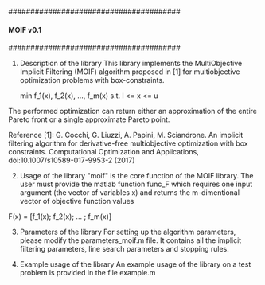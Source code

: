 #######################################
####                               ####
####            MOIF v0.1          ####
####                               ####
#######################################


1) Description of the library
This library implements the MultiObjective Implicit Filtering (MOIF) algorithm proposed in [1] for multiobjective optimization problems with box-constraints. 
                                                        
                                                
   min f_1(x), f_2(x), ..., f_m(x)
   s.t. l <= x <= u

The performed optimization can return either an approximation of the entire Pareto front or a single approximate Pareto point.

Reference 
[1]: G. Cocchi, G. Liuzzi, A. Papini, M. Sciandrone.
An implicit filtering algorithm for derivative-free multiobjective optimization with box constraints. Computational Optimization and Applications, doi:10.1007/s10589-017-9953-2 (2017)

2) Usage of the library
"moif" is the core function of the MOIF library. The user must provide the matlab function func_F which requires one input argument (the vector of variables x) and returns the m-dimentional vector of objective function values

F(x) = [f_1(x); f_2(x); ... ; f_m(x)]

3) Parameters of the library
For setting up the algorithm parameters, please modify the parameters_moif.m file. It contains all the implicit filtering parameters, line search parameters and stopping rules.

4) Example usage of the library
An example usage of the library on a test problem is provided in the file example.m